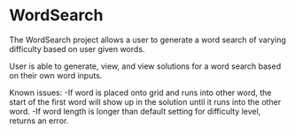 # WordSearch

The WordSearch project allows a user to generate a word search of varying difficulty based on user given words.

User is able to generate, view, and view solutions for a word search based on their own word inputs.

Known issues:
  -If word is placed onto grid and runs into other word, the start of the first word will show up in the solution until it runs into the other word.
  -If word length is longer than default setting for difficulty level, returns an error.
